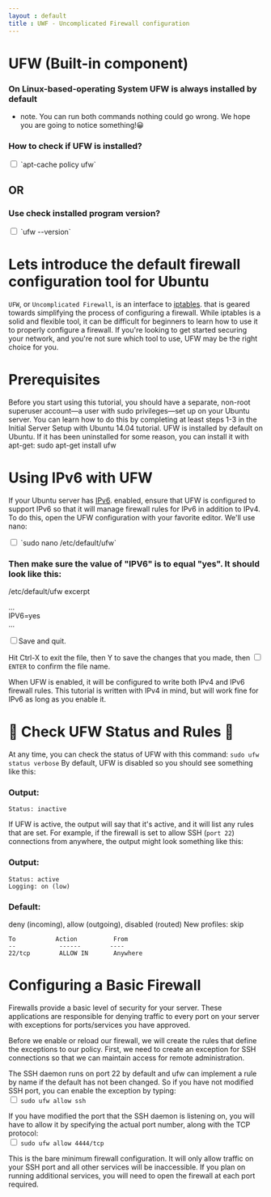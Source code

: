 ```yaml
---
layout : default
title : UWF - Uncomplicated Firewall configuration
---
```


# UFW (Built-in component)

<h3>On Linux-based-operating System UFW is always installed by default</h3>

*  note. You can run both commands nothing could go wrong. We hope you are going to notice something!:grinning:

<h3>How to check if UFW is installed?</h3>
<input type="checkbox" class="sidebar-checkbox" id="sidebar-checkbox">
`apt-cache policy ufw`

<h2>OR</h2>

<h3>Use check installed program version?</h3>
<input type="checkbox" class="sidebar-checkbox" id="sidebar-checkbox">
`ufw --version`

#  Lets introduce the default firewall configuration tool for Ubuntu

`UFW`, or `Uncomplicated Firewall`, is an interface to [iptables](/glossary/iptables.html). that is geared towards simplifying the process of configuring a firewall. While iptables is a solid and flexible tool, it can be difficult for beginners to learn how to use it to properly configure a firewall. If you're looking to get started securing your network, and you're not sure which tool to use, UFW may be the right choice for you.

# Prerequisites
Before you start using this tutorial, you should have a separate, non-root superuser account—a user with sudo privileges—set up on your Ubuntu server. You can learn how to do this by completing at least steps 1-3 in the Initial Server Setup with Ubuntu 14.04 tutorial.
UFW is installed by default on Ubuntu. If it has been uninstalled for some reason, you can install it with apt-get:
sudo apt-get install ufw


# Using IPv6 with UFW

If your Ubuntu server has [IPv6](/glossary/ipv4andipv6info.html). enabled, ensure that UFW is configured to support IPv6 so that it will manage firewall rules for IPv6 in addition to IPv4. To do this, open the UFW configuration with your favorite editor. We'll use nano:

<input type="checkbox" class="sidebar-checkbox" id="sidebar-checkbox">
`sudo nano /etc/default/ufw`


<h3>Then make sure the value of "IPV6" is to equal "yes". It should look like this:</h3>

/etc/default/ufw excerpt


...<br />
IPV6=yes
<br />
...

<input type="checkbox" class="sidebar-checkbox" id="sidebar-checkbox">Save and quit.

 Hit Ctrl-X to exit the file, then Y to save the changes that you made, then <input type="checkbox" class="sidebar-checkbox" id="sidebar-checkbox">`ENTER` to confirm the file name.


When UFW is enabled, it will be configured to write both IPv4 and IPv6 firewall rules.
This tutorial is written with IPv4 in mind, but will work fine for IPv6 as long as you enable it.


# :eyes: Check UFW Status and Rules :eyes:

At any time, you can check the status of UFW with this command:
`sudo ufw status verbose`
By default, UFW is disabled so you should see something like this:
<h3>Output:</h3>

`Status: inactive`

If UFW is active, the output will say that it's active, and it will list any rules that are set. For example, if the firewall is set to allow SSH (`port 22`) connections from anywhere, the output might look something like this:

<h3>Output:</h3>
<pre><code>Status: active
Logging: on (low)
</code></pre>

<h3>Default:</h3> deny (incoming), allow (outgoing), disabled (routed)
New profiles: skip
<pre><code>To           Action      	From
--            ------     	----
22/tcp        ALLOW IN   	 Anywhere
</code></pre>

# Configuring a Basic Firewall

Firewalls provide a basic level of security for your server. These applications are responsible for denying traffic to every port on your server with exceptions for ports/services you have approved.


Before we enable or reload our firewall, we will create the rules that define the exceptions to our policy. First, we need to create an exception for SSH connections so that we can maintain access for remote administration.


The SSH daemon runs on port 22 by default and ufw can implement a rule by name if the default has not been changed. So if you have not modified SSH port, you can enable the exception by typing:<br />
<input type="checkbox" class="sidebar-checkbox" id="sidebar-checkbox">
`sudo ufw allow ssh`


If you have modified the port that the SSH daemon is listening on, you will have to allow it by specifying the actual port number, along with the TCP protocol:<br />
<input type="checkbox" class="sidebar-checkbox" id="sidebar-checkbox">
`sudo ufw allow 4444/tcp`

This is the bare minimum firewall configuration. It will only allow traffic on your SSH port and all other services will be inaccessible. If you plan on running additional services, you will need to open the firewall at each port required.
